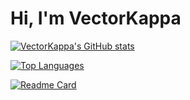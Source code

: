 # Hi, I'm VectorKappa  

[![VectorKappa's GitHub stats](https://github-readme-stats.vercel.app/api?username=VectorKappa&theme=nord)](https://github.com/anuraghazra/github-readme-stats)


[![Top Languages](https://github-readme-stats.vercel.app/api/top-langs/?username=VectorKappa&theme=nord)](https://github.com/anuraghazra/github-readme-stats)


[![Readme Card](https://github-readme-stats.vercel.app/api/pin/?username=VectorKappa&repo=melvin&theme=nord)](https://github.com/anuraghazra/github-readme-stats)
